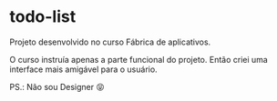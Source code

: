# todo-list

Projeto desenvolvido no curso Fábrica de aplicativos.

O curso instruía apenas a parte funcional do projeto. Então criei uma interface mais amigável para o usuário.

PS.:  Não sou Designer :stuck_out_tongue_closed_eyes:
